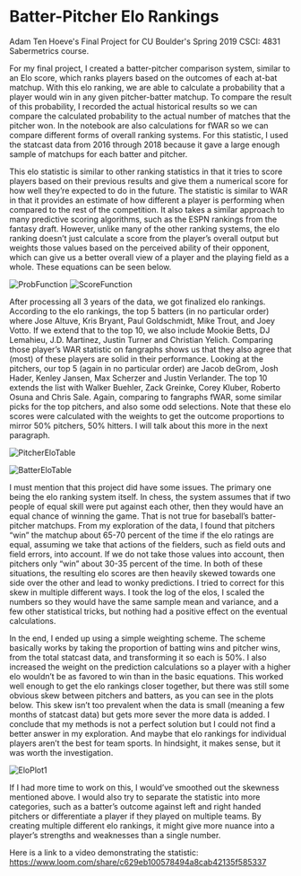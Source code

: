 # Batter-Pitcher Elo Rankings
Adam Ten Hoeve's Final Project for CU Boulder's Spring 2019 CSCI: 4831 Sabermetrics course.

For my final project, I created a batter-pitcher comparison system, similar to an Elo score, which ranks players based on the outcomes of each at-bat matchup. With this elo ranking, we are able to calculate a probability that a player would win in any given pitcher-batter matchup. To compare the result of this probability, I recorded the actual historical results so we can compare the calculated probability to the actual number of matches that the pitcher won. In the notebook are also calculations for fWAR so we can compare different forms of overall ranking systems. For this statistic, I used the statcast data from 2016 through 2018 because it gave a large enough sample of matchups for each batter and pitcher.

This elo statistic is similar to other ranking statistics in that it tries to score players based on their previous results and give them a numerical score for how well they’re expected to do in the future. The statistic is similar to WAR in that it provides an estimate of how different a player is performing when compared to the rest of the competition. It also takes a similar approach to many predictive scoring algorithms, such as the ESPN rankings from the fantasy draft. However, unlike many of the other ranking systems, the elo ranking doesn’t just calculate a score from the player’s overall output but weights those values based on the perceived ability of their opponent, which can give us a better overall view of a player and the playing field as a whole. These equations can be seen below.

![ProbFunction](https://user-images.githubusercontent.com/32109781/57039366-ae8d7880-6c19-11e9-90b9-b1f29c683b1c.PNG)
![ScoreFunction](https://user-images.githubusercontent.com/32109781/57039385-bbaa6780-6c19-11e9-89f4-485095f382b4.PNG)
  
After processing all 3 years of the data, we got finalized elo rankings. According to the elo rankings, the top 5 batters (in no particular order) where Jose Altuve, Kris Bryant, Paul Goldschmidt, Mike Trout, and Joey Votto. If we extend that to the top 10, we also include Mookie Betts, DJ Lemahieu, J.D. Martinez, Justin Turner and Christian Yelich. Comparing those player’s WAR statistic on fangraphs shows us that they also agree that (most) of these players are solid in their performance. Looking at the pitchers, our top 5 (again in no particular order) are Jacob deGrom, Josh Hader, Kenley Jansen, Max Scherzer and Justin Verlander. The top 10 extends the list with Walker Buehler, Zack Greinke, Corey Kluber, Roberto Osuna and Chris Sale. Again, comparing to fangraphs fWAR, some similar picks for the top pitchers, and also some odd selections. Note that these elo scores were calculated with the weights to get the outcome proportions to mirror 50% pitchers, 50% hitters. I will talk about this more in the next paragraph. 

![PitcherEloTable](https://user-images.githubusercontent.com/32109781/57010898-52e0d200-6bbc-11e9-99a2-a8691152c6fa.PNG)

![BatterEloTable](https://user-images.githubusercontent.com/32109781/57010910-5e33fd80-6bbc-11e9-8bbc-279140f14c8a.PNG)
  
I must mention that this project did have some issues. The primary one being the elo ranking system itself. In chess, the system assumes that if two people of equal skill were put against each other, then they would have an equal chance of winning the game. That is not true for baseball’s batter-pitcher matchups. From my exploration of the data, I found that pitchers “win” the matchup about 65-70 percent of the time if the elo ratings are equal, assuming we take that actions of the fielders, such as field outs and field errors, into account. If we do not take those values into account, then pitchers only “win” about 30-35 percent of the time. In both of these situations, the resulting elo scores are then heavily skewed towards one side over the other and lead to wonky predictions. I tried to correct for this skew in multiple different ways. I took the log of the elos, I scaled the numbers so they would have the same sample mean and variance, and a few other statistical tricks, but nothing had a positive effect on the eventual calculations. 
  
 In the end, I ended up using a simple weighting scheme. The scheme basically works by taking the proportion of batting wins and pitcher wins, from the total statcast data, and transforming it so each is 50%. I also increased the weight on the prediction calculations so a player with a higher elo wouldn’t be as favored to win than in the basic equations. This worked well enough to get the elo rankings closer together, but there was still some obvious skew between pitchers and batters, as you can see in the plots below. This skew isn’t too prevalent when the data is small (meaning a few months of statcast data) but gets more sever the more data is added. I conclude that my methods is not a perfect solution but I could not find a better answer in my exploration. And maybe that elo rankings for individual players aren’t the best for team sports. In hindsight, it makes sense, but it was worth the investigation.


![EloPlot1](https://user-images.githubusercontent.com/32109781/57010621-d699bf00-6bba-11e9-87c7-979f7dcd6495.png)

If I had more time to work on this, I would’ve smoothed out the skewness mentioned above. I would also try to separate the statistic into more categories, such as a batter’s outcome against left and right handed pitchers or differentiate a player if they played on multiple teams. By creating multiple different elo rankings, it might give more nuance into a player’s strengths and weaknesses than a single number.

Here is a link to a video demonstrating the statistic: https://www.loom.com/share/c629eb100578494a8cab42135f585337

